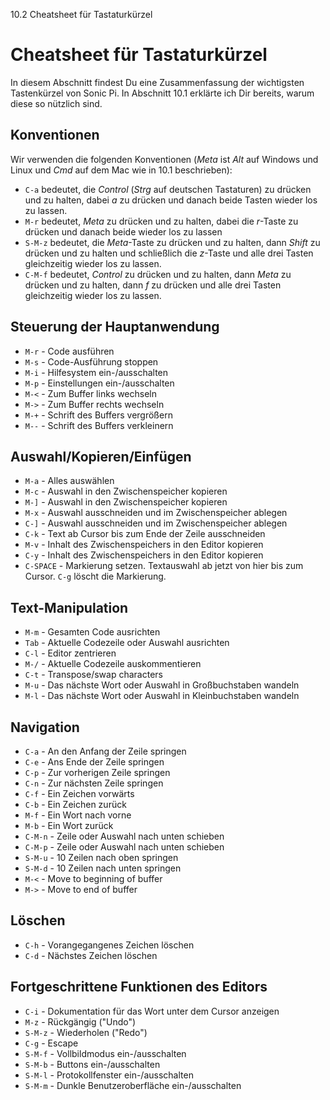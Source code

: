10.2 Cheatsheet für Tastaturkürzel

# Cheatsheet für Tastaturkürzel

In diesem Abschnitt findest Du eine Zusammenfassung der wichtigsten 
Tastenkürzel von Sonic Pi. In Abschnitt 10.1 erklärte ich Dir bereits, 
warum diese so nützlich sind.

## Konventionen

Wir verwenden die folgenden Konventionen (*Meta* ist *Alt* auf Windows 
und Linux und *Cmd* auf dem  Mac wie in 10.1 beschrieben):

* `C-a`   bedeutet, die *Control* (*Strg* auf deutschen Tastaturen) zu drücken und zu halten, dabei *a* zu drücken und danach beide Tasten wieder los zu lassen.
* `M-r`   bedeutet, *Meta* zu drücken und zu halten, dabei die *r*-Taste zu drücken und danach beide wieder los zu lassen
* `S-M-z` bedeutet, die *Meta*-Taste zu drücken und zu halten, dann *Shift* zu drücken und zu halten und schließlich die *z*-Taste und alle drei Tasten gleichzeitig wieder los zu lassen.
* `C-M-f` bedeutet, *Control* zu drücken und zu halten, dann *Meta* zu drücken und zu halten, dann *f* zu drücken und alle drei Tasten gleichzeitig wieder los zu lassen.

## Steuerung der Hauptanwendung

* `M-r`      - Code ausführen
* `M-s`      - Code-Ausführung stoppen
* `M-i`      - Hilfesystem ein-/ausschalten
* `M-p`      - Einstellungen ein-/ausschalten
* `M-<`      - Zum Buffer links wechseln
* `M->`      - Zum Buffer rechts wechseln
* `M-+`      - Schrift des Buffers vergrößern
* `M--`      - Schrift des Buffers verkleinern

## Auswahl/Kopieren/Einfügen

* `M-a`     - Alles auswählen
* `M-c`     - Auswahl in den Zwischenspeicher kopieren
* `M-]`     - Auswahl in den Zwischenspeicher kopieren
* `M-x`     - Auswahl ausschneiden und im Zwischenspeicher ablegen
* `C-]`     - Auswahl ausschneiden und im Zwischenspeicher ablegen
* `C-k`     - Text ab Cursor bis zum Ende der Zeile ausschneiden
* `M-v`     - Inhalt des Zwischenspeichers in den Editor kopieren
* `C-y`     - Inhalt des Zwischenspeichers in den Editor kopieren
* `C-SPACE` - Markierung setzen. Textauswahl ab jetzt von hier bis zum Cursor. `C-g` löscht die Markierung.

## Text-Manipulation

* `M-m`     - Gesamten Code ausrichten
* `Tab`     - Aktuelle Codezeile oder Auswahl ausrichten
* `C-l`     - Editor zentrieren
* `M-/`     - Aktuelle Codezeile auskommentieren
* `C-t`     - Transpose/swap characters
* `M-u`     - Das nächste Wort oder Auswahl in Großbuchstaben wandeln
* `M-l`     - Das nächste Wort oder Auswahl in Kleinbuchstaben wandeln

## Navigation

* `C-a`     - An den Anfang der Zeile springen
* `C-e`     - Ans Ende der Zeile springen
* `C-p`     - Zur vorherigen Zeile springen
* `C-n`     - Zur nächsten Zeile springen
* `C-f`     - Ein Zeichen vorwärts
* `C-b`     - Ein Zeichen zurück
* `M-f`     - Ein Wort nach vorne
* `M-b`     - Ein Wort zurück
* `C-M-n`   - Zeile oder Auswahl nach unten schieben
* `C-M-p`   - Zeile oder Auswahl nach unten schieben
* `S-M-u`   - 10 Zeilen nach oben springen
* `S-M-d`   - 10 Zeilen nach unten springen
* `M-<`     - Move to beginning of buffer
* `M->`     - Move to end of buffer

## Löschen

* `C-h`     - Vorangegangenes Zeichen löschen 
* `C-d`     - Nächstes Zeichen löschen

## Fortgeschrittene Funktionen des Editors

* `C-i`     - Dokumentation für das Wort unter dem Cursor anzeigen
* `M-z`     - Rückgängig ("Undo")
* `S-M-z`   - Wiederholen ("Redo")
* `C-g`     - Escape
* `S-M-f`   - Vollbildmodus ein-/ausschalten
* `S-M-b`   - Buttons ein-/ausschalten
* `S-M-l`   - Protokollfenster ein-/ausschalten
* `S-M-m`   - Dunkle Benutzeroberfläche ein-/ausschalten
